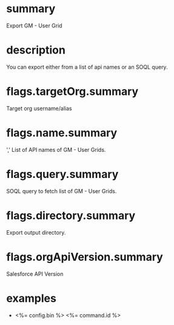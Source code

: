 # summary

Export GM - User Grid

# description

You can export either from a list of api names or an SOQL query.

# flags.targetOrg.summary

Target org username/alias

# flags.name.summary

',' List of API names of GM - User Grids.

# flags.query.summary

SOQL query to fetch list of GM - User Grids.

# flags.directory.summary

Export output directory.

# flags.orgApiVersion.summary

Salesforce API Version

# examples

- <%= config.bin %> <%= command.id %>
